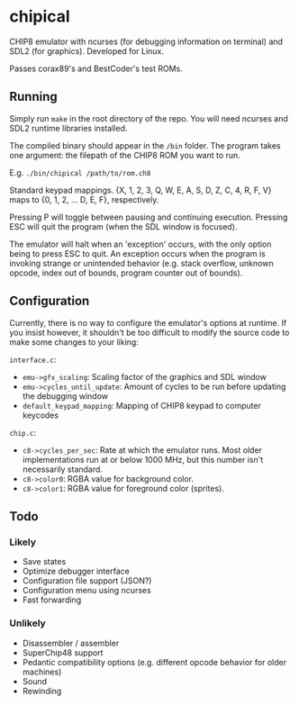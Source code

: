 # chipical
CHIP8 emulator with ncurses (for debugging information on terminal) and SDL2 (for graphics). Developed for Linux.

Passes corax89's and BestCoder's test ROMs.

## Running

Simply run `make` in the root directory of the repo. You will need ncurses and SDL2 runtime libraries installed.

The compiled binary should appear in the `/bin` folder. The program takes one argument: the filepath of the CHIP8 ROM you want to run.

E.g. `./bin/chipical /path/to/rom.ch8`

Standard keypad mappings. {X, 1, 2, 3, Q, W, E, A, S, D, Z, C, 4, R, F, V} maps to {0, 1, 2, ... D, E, F}, respectively.

Pressing P will toggle between pausing and continuing execution. Pressing ESC will quit the program (when the SDL window is focused).

The emulator will halt when an 'exception' occurs, with the only option being to press ESC to quit. An exception occurs when the program is invoking strange or unintended behavior (e.g. stack overflow, unknown opcode, index out of bounds, program counter out of bounds).

## Configuration

Currently, there is no way to configure the emulator's options at runtime. If you insist however, it shouldn't be too difficult to modify the source code to make some changes to your liking:

`interface.c`:
- `emu->gfx_scaling`: Scaling factor of the graphics and SDL window
- `emu->cycles_until_update`: Amount of cycles to be run before updating the debugging window
- `default_keypad_mapping`: Mapping of CHIP8 keypad to computer keycodes

`chip.c`:
- `c8->cycles_per_sec`: Rate at which the emulator runs. Most older implementations run at or below 1000 MHz, but this number isn't necessarily standard.
- `c8->color0`: RGBA value for background color.
- `c8->color1`: RGBA value for foreground color (sprites).

## Todo

### Likely

- Save states
- Optimize debugger interface
- Configuration file support (JSON?)
- Configuration menu using ncurses
- Fast forwarding

### Unlikely

- Disassembler / assembler
- SuperChip48 support
- Pedantic compatibility options (e.g. different opcode behavior for older machines)
- Sound
- Rewinding
